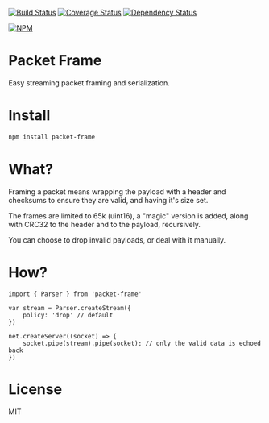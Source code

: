[![Build Status](https://travis-ci.org/pocesar/node-packet-frame.png?branch=master)](https://travis-ci.org/pocesar/node-packet-frame)
[![Coverage Status](https://coveralls.io/repos/pocesar/node-packet-frame/badge.svg?branch=master&service=github)](https://coveralls.io/github/pocesar/node-packet-frame?branch=master)
[![Dependency Status](https://david-dm.org/pocesar/node-packet-frame.svg?theme=shields.io)](https://david-dm.org/pocesar/node-packet-frame)

[![NPM](https://nodei.co/npm/packet-frame.png?downloads=true&stars=true)](https://nodei.co/npm/packet-frame/)

Packet Frame
===========

Easy streaming packet framing and serialization.

# Install

```bash
npm install packet-frame
```

# What?

Framing a packet means wrapping the payload with a header and checksums to ensure they are valid, and having it's size set.

The frames are limited to 65k (uint16), a "magic" version is added, along with CRC32 to the header and to the payload, recursively.

You can choose to drop invalid payloads, or deal with it manually.

# How?

```es6
import { Parser } from 'packet-frame'

var stream = Parser.createStream({
    policy: 'drop' // default
})

net.createServer((socket) => {
    socket.pipe(stream).pipe(socket); // only the valid data is echoed back
})
```

# License

MIT